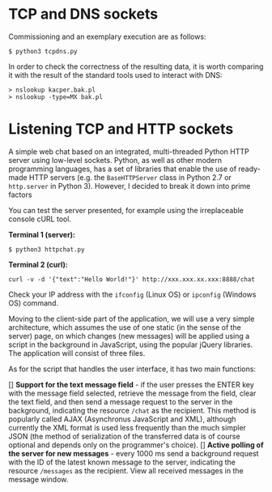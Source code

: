 # TCP and DNS sockets
Commissioning and an exemplary execution are as follows:
```
$ python3 tcpdns.py
```

In order to check the correctness of the resulting data, it is worth comparing it with the result of the standard tools used to interact with DNS:
```
> nslookup kacper.bak.pl
> nslookup -type=MX bak.pl
```

# Listening TCP and HTTP sockets
A simple web chat based on an integrated, multi-threaded Python HTTP server using low-level sockets. Python, as well as other modern programming languages, has a set of libraries that enable the use of ready-made HTTP servers (e.g. the `BaseHTTPServer` class in Python 2.7 or `http.server` in Python 3). However, I decided to break it down into prime factors

You can test the server presented, for example using the irreplaceable console cURL tool.

<b>Terminal 1 (server):</b>
```
$ python3 httpchat.py
```

<b>Terminal 2 (curl):</b>
```
curl -v -d '{"text":"Hello World!"}' http://xxx.xxx.xx.xxx:8888/chat
```

Check your IP address with the `ifconfig` (Linux OS) or `ipconfig` (Windows OS) command.

Moving to the client-side part of the application, we will use a very simple architecture, which assumes the use of one static (in the sense of the server) page, on which changes (new messages) will be applied using a script in the background in JavaScript, using the popular jQuery libraries. The application will consist of three files.

As for the script that handles the user interface, it has two main functions:

[] <b>Support for the text message field</b> - if the user presses the ENTER key with the message field selected, retrieve the message from the field, clear the text field, and then send a message request to the server in the background, indicating the resource `/chat` as the recipient. This method is popularly called AJAX (Asynchronus JavaScript and XML), although currently the XML format is used less frequently than the much simpler JSON (the method of serialization of the transferred data is of course optional and depends only on the programmer's choice).
[] <b>Active polling of the server for new messages</b> - every 1000 ms send a background request with the ID of the latest known message to the server, indicating the resource `/messages` as the recipient. View all received messages in the message window.